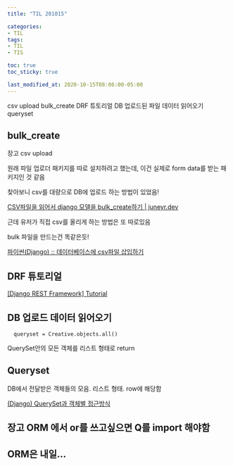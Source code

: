 ```yaml
---
title: "TIL 201015"

categories:
- TIL
tags:
- TIL
- TIS

toc: true
toc_sticky: true

last_modified_at: 2020-10-15T08:06:00-05:00
---
```

csv upload bulk_create DRF 튜토리얼 DB 업로드된 파일 데이터 읽어오기 queryset

## bulk_create

장고 csv upload

원래 파일 업로더 패키지를 따로 설치하려고 했는데, 이건 실제로 form data를 받는 패키지인 것 같음

찾아보니 csv를 대량으로 DB에 업로드 하는 방법이 있었음! 

[CSV파일을 읽어서 django 모델을 bulk_create하기 \| juneyr.dev](https://juneyr.dev/2018-02-19/make-bulk-update-from-csv-django)

근데 유저가 직접 csv를 올리게 하는 방법은 또 따로있음

bulk 파일을 만드는건 똑같은듯!

[파이썬(Django) :: 데이터베이스에 csv파일 삽입하기](https://wave1994.tistory.com/89)

## DRF 튜토리얼

[\[Django REST Framework\] Tutorial](https://aiera.tistory.com/209)

## DB 업로드 데이터 읽어오기

      queryset = Creative.objects.all()

QuerySet안의 모든 객체를 리스트 형태로 return

## Queryset

DB에서 전달받은 객체들의 모음. 리스트 형태. row에 해당함

[(Django) QuerySet과 객체별 접근방식](https://velog.io/@rosewwross/session-note)

## 장고 ORM 에서 or를 쓰고싶으면 Q를 import 해야함

## ORM은 내일...
